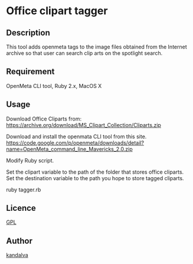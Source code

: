 Office clipart tagger
====

## Description

This tool adds openmeta tags to the image files obtained from the Internet archive so that user can search clip arts on the spotlight search.

## Requirement

OpenMeta CLI tool, Ruby 2.x, MacOS X

## Usage

Download Office Cliparts from:
https://archive.org/download/MS_Clipart_Collection/Cliparts.zip

Download and install the openmata CLI tool from this site.
https://code.google.com/p/openmeta/downloads/detail?name=OpenMeta_command_line_Mavericks_2.0.zip

Modify Ruby script. 

Set the clipart variable to the path of the folder that stores office cliparts.
Set the destination variable to the path you hope to store tagged cliparts.

ruby tagger.rb

## Licence

[GPL](https://github.com/kandalva/clipart_tagger/blob/master/LICENSE)

## Author

[kandalva](https://github.com/kandalva)




  